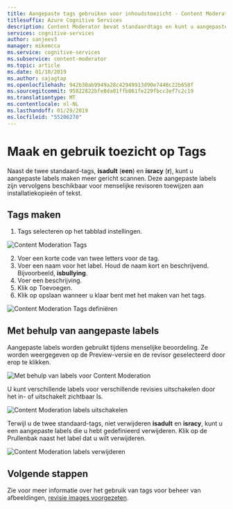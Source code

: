 ```yaml
---
title: Aangepaste tags gebruiken voor inhoudstoezicht - Content Moderator
titlesuffix: Azure Cognitive Services
description: Content Moderator bevat standaardtags en kunt u aangepaste labels voor toezicht houden op inhoud die specifiek is voor uw bedrijf.
services: cognitive-services
author: sanjeev3
manager: mikemcca
ms.service: cognitive-services
ms.subservice: content-moderator
ms.topic: article
ms.date: 01/10/2019
ms.author: sajagtap
ms.openlocfilehash: 942b30ab9949a28c42949913d90e7448c22b658f
ms.sourcegitcommit: 95822822bfe8da01ffb061fe229fbcc3ef7c2c19
ms.translationtype: MT
ms.contentlocale: nl-NL
ms.lasthandoff: 01/29/2019
ms.locfileid: "55206270"
---
```

# <a name="create-and-use-moderation-tags"></a>Maak en gebruik toezicht op Tags

Naast de twee standaard-tags, **isadult** (**een**) en **isracy** (**r**), kunt u aangepaste labels maken meer gericht scannen. Deze aangepaste labels zijn vervolgens beschikbaar voor menselijke revisoren toewijzen aan installatiekopieën of tekst.

## <a name="create-tags"></a>Tags maken

1.  Tags selecteren op het tabblad instellingen.

  ![Content Moderation Tags](images/tags-1.png)

2.  Voer een korte code van twee letters voor de tag.
3.  Voer een naam voor het label. Houd de naam kort en beschrijvend. Bijvoorbeeld, **isbullying**.
4.  Voer een beschrijving.
5.  Klik op Toevoegen.
6.  Klik op opslaan wanneer u klaar bent met het maken van het tags.

![Content Moderation Tags definiëren](images/tags-2-define.png)

## <a name="using-custom-tags"></a>Met behulp van aangepaste labels

Aangepaste labels worden gebruikt tijdens menselijke beoordeling. Ze worden weergegeven op de Preview-versie en de revisor geselecteerd door erop te klikken.

![Met behulp van labels voor Content Moderation](images/tags-3-use.png)

U kunt verschillende labels voor verschillende revisies uitschakelen door het in- of uitschakelt zichtbaar Is.
 
![Content Moderation labels uitschakelen](images/tags-4-disable.png)

Terwijl u de twee standaard-tags, niet verwijderen **isadult** en **isracy**, kunt u een aangepaste labels die u hebt gedefinieerd verwijderen. Klik op de Prullenbak naast het label dat u wilt verwijderen.

![Content Moderation labels verwijderen](images/tags-5-delete.png)

## <a name="next-steps"></a>Volgende stappen

Zie voor meer informatie over het gebruik van tags voor beheer van afbeeldingen, [revisie images voorgezeten](Review-Moderated-Images.md).
